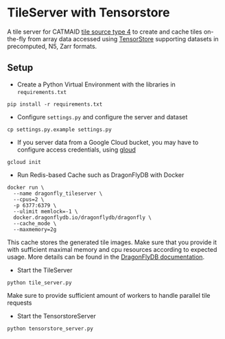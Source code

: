 # TileServer with Tensorstore

A tile server for CATMAID [tile source type 4](https://catmaid.readthedocs.io/en/stable/tile_sources.html#file-based-image-stack-with-zoom-level-directories) to create and cache tiles on-the-fly from array data accessed using [TensorStore](https://google.github.io/tensorstore/index.html) supporting datasets in precomputed, N5, Zarr formats.


## Setup

- Create a Python Virtual Environment with the libraries in `requirements.txt`

`pip install -r requirements.txt`

- Configure `settings.py` and configure the server and dataset

`cp settings.py.example settings.py`

- If you server data from a Google Cloud bucket, you may have to configure access credentials, using [gloud](https://cloud.google.com/sdk/docs/install#linux)

`gcloud init`

- Run Redis-based Cache such as DragonFlyDB with Docker

```
docker run \
  --name dragonfly_tileserver \
  --cpus=2 \
  -p 6377:6379 \
  --ulimit memlock=-1 \
  docker.dragonflydb.io/dragonflydb/dragonfly \
  --cache_mode \
  --maxmemory=2g
```

This cache stores the generated tile images. Make sure that you provide it with sufficient maximal memory and cpu resources according to expected usage. More details can be found in the [DragonFlyDB documentation](https://www.dragonflydb.io/docs/managing-dragonfly/flags).

- Start the TileServer

`python tile_server.py`

Make sure to provide sufficient amount of workers to handle parallel tile requests

- Start the TensorstoreServer

`python tensorstore_server.py`
